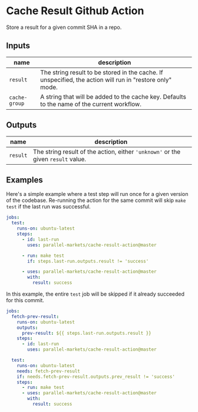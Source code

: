 # Cache Result Github Action

Store a result for a given commit SHA in a repo.

## Inputs

|name|description|
|-|-|
|`result`| The string result to be stored in the cache. If unspecified, the action will run in "restore only" mode.|
|`cache-group`|A string that will be added to the cache key. Defaults to the name of the current workflow.|

## Outputs

|name|description|
|-|-|
|`result`| The string result of the action, either `'unknown'` or the given `result` value.|

## Examples

Here's a simple example where a test step will run once for a given version of the codebase. Re-running the action for the same commit will skip `make test` if the last run was successful.

```yaml
jobs:
  test:
    runs-on: ubuntu-latest
    steps:
      - id: last-run
        uses: parallel-markets/cache-result-action@master

      - run: make test
        if: steps.last-run.outputs.result != 'success'

      - uses: parallel-markets/cache-result-action@master
        with:
          result: success
```

In this example, the entire `test` job will be skipped if it already succeeded for this commit.

```yaml
jobs:
  fetch-prev-result:
    runs-on: ubuntu-latest
    outputs:
      prev-result: ${{ steps.last-run.outputs.result }}
    steps:
      - id: last-run
        uses: parallel-markets/cache-result-action@master

  test:
    runs-on: ubuntu-latest
    needs: fetch-prev-result
    if: needs.fetch-prev-result.outputs.prev_result != 'success'
    steps:
      - run: make test
      - uses: parallel-markets/cache-result-action@master
        with:
          result: success
```

